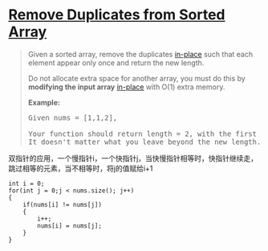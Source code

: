 # [Remove Duplicates from Sorted Array][1]
> Given a sorted array, remove the duplicates [in-place][2] such that each element appear only once and return the new length.  
> 
> Do not allocate extra space for another array, you must do this by **modifying the input array** [in-place][2] with O(1) extra memory.  
> 
> **Example:**  
> 
> <pre>Given nums = [1,1,2],  
> 
> Your function should return length = 2, with the first two elements of nums being 1 and 2 respectively.  
> It doesn't matter what you leave beyond the new length.</pre>

双指针的应用，一个慢指针i，一个快指针j，当快慢指针相等时，快指针继续走，跳过相等的元素，当不相等时，将j的值赋给i+1  

	int i = 0;
    for(int j = 0;j < nums.size(); j++)
    {
        if(nums[i] != nums[j])
        {
            i++;
            nums[i] = nums[j];
        }
    }


[1]:https://leetcode.com/problems/remove-duplicates-from-sorted-array/description/
[2]:https://baike.baidu.com/item/%E5%8E%9F%E5%9C%B0%E7%AE%97%E6%B3%95/8010757?fr=aladdin

